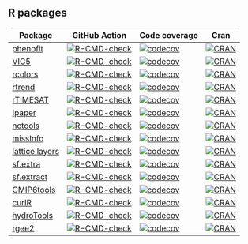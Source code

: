 ## R packages

| Package                                           | GitHub Action                                                | Code coverage                                                | Cran                                                         |
| ------------------------------------------------- | ------------------------------------------------------------ | ------------------------------------------------------------ | ------------------------------------------------------------ |
| [phenofit](https://github.com/eco-hydro/phenofit) | [![R-CMD-check](https://github.com/eco-hydro/phenofit/workflows/R-CMD-check/badge.svg)](https://github.com/eco-hydro/phenofit/actions) | [![codecov](https://codecov.io/gh/eco-hydro/phenofit/branch/master/graph/badge.svg)](https://codecov.io/gh/eco-hydro/phenofit) | [![CRAN](http://www.r-pkg.org/badges/version/phenofit)](https://cran.r-project.org/package=phenofit) |
| [VIC5](https://github.com/rpkgs/VIC5)               | [![R-CMD-check](https://github.com/rpkgs/VIC5/workflows/R-CMD-check/badge.svg)](https://github.com/rpkgs/VIC5/actions) | [![codecov](https://codecov.io/gh/rpkgs/VIC5/branch/master/graph/badge.svg)](https://codecov.io/gh/rpkgs/VIC5) | [![CRAN](http://www.r-pkg.org/badges/version/VIC5)](https://cran.r-project.org/package=VIC5) |
| [rcolors](https://github.com/rpkgs/rcolors)       | [![R-CMD-check](https://github.com/rpkgs/rcolors/workflows/R-CMD-check/badge.svg)](https://github.com/rpkgs/rcolors/actions) | [![codecov](https://codecov.io/gh/rpkgs/rcolors/branch/master/graph/badge.svg)](https://codecov.io/gh/rpkgs/rcolors) | [![CRAN](http://www.r-pkg.org/badges/version/rcolors)](https://cran.r-project.org/package=rcolors) |
| [rtrend](https://github.com/rpkgs/rtrend)         | [![R-CMD-check](https://github.com/rpkgs/rtrend/workflows/R-CMD-check/badge.svg)](https://github.com/rpkgs/rtrend/actions) | [![codecov](https://codecov.io/gh/rpkgs/rtrend/branch/master/graph/badge.svg)](https://codecov.io/gh/rpkgs/rtrend) | [![CRAN](http://www.r-pkg.org/badges/version/rtrend)](https://cran.r-project.org/package=rtrend) |
| [rTIMESAT](https://github.com/rpkgs/rTIMESAT)               | [![R-CMD-check](https://github.com/rpkgs/rTIMESAT/workflows/R-CMD-check/badge.svg)](https://github.com/rpkgs/rTIMESAT/actions) | [![codecov](https://codecov.io/gh/rpkgs/rTIMESAT/branch/master/graph/badge.svg)](https://codecov.io/gh/rpkgs/rTIMESAT) | [![CRAN](http://www.r-pkg.org/badges/version/rTIMESAT)](https://cran.r-project.org/package=rTIMESAT) |
| [Ipaper](https://github.com/rpkgs/Ipaper)         | [![R-CMD-check](https://github.com/rpkgs/Ipaper/workflows/R-CMD-check/badge.svg)](https://github.com/rpkgs/Ipaper/actions) | [![codecov](https://codecov.io/gh/rpkgs/Ipaper/branch/master/graph/badge.svg)](https://codecov.io/gh/rpkgs/Ipaper) | [![CRAN](http://www.r-pkg.org/badges/version/Ipaper)](https://cran.r-project.org/package=Ipaper) |
| [nctools](https://github.com/rpkgs/nctools)       | [![R-CMD-check](https://github.com/rpkgs/nctools/workflows/R-CMD-check/badge.svg)](https://github.com/rpkgs/nctools/actions) | [![codecov](https://codecov.io/gh/rpkgs/nctools/branch/master/graph/badge.svg)](https://codecov.io/gh/rpkgs/nctools) | [![CRAN](http://www.r-pkg.org/badges/version/nctools)](https://cran.r-project.org/package=nctools) |
| [missInfo](https://github.com/rpkgs/missInfo)               | [![R-CMD-check](https://github.com/rpkgs/missInfo/workflows/R-CMD-check/badge.svg)](https://github.com/rpkgs/missInfo/actions) | [![codecov](https://codecov.io/gh/rpkgs/missInfo/branch/master/graph/badge.svg)](https://codecov.io/gh/rpkgs/missInfo) | [![CRAN](http://www.r-pkg.org/badges/version/missInfo)](https://cran.r-project.org/package=missInfo) |
| [lattice.layers](https://github.com/rpkgs/lattice.layers)         | [![R-CMD-check](https://github.com/rpkgs/lattice.layers/workflows/R-CMD-check/badge.svg)](https://github.com/rpkgs/lattice.layers/actions) | [![codecov](https://codecov.io/gh/rpkgs/lattice.layers/branch/master/graph/badge.svg)](https://codecov.io/gh/rpkgs/lattice.layers) | [![CRAN](http://www.r-pkg.org/badges/version/lattice.layers)](https://cran.r-project.org/package=lattice.layers) |
| [sf.extra](https://github.com/rpkgs/sf.extra)               | [![R-CMD-check](https://github.com/rpkgs/sf.extra/workflows/R-CMD-check/badge.svg)](https://github.com/rpkgs/sf.extra/actions) | [![codecov](https://codecov.io/gh/rpkgs/sf.extra/branch/master/graph/badge.svg)](https://codecov.io/gh/rpkgs/sf.extra) | [![CRAN](http://www.r-pkg.org/badges/version/sf.extra)](https://cran.r-project.org/package=sf.extra) |
| [sf.extract](https://github.com/rpkgs/sf.extract)         | [![R-CMD-check](https://github.com/rpkgs/sf.extract/workflows/R-CMD-check/badge.svg)](https://github.com/rpkgs/sf.extract/actions) | [![codecov](https://codecov.io/gh/rpkgs/sf.extract/branch/master/graph/badge.svg)](https://codecov.io/gh/rpkgs/sf.extract) | [![CRAN](http://www.r-pkg.org/badges/version/sf.extract)](https://cran.r-project.org/package=sf.extract) |
| [CMIP6tools](https://github.com/rpkgs/CMIP6tools)         | [![R-CMD-check](https://github.com/rpkgs/CMIP6tools/workflows/R-CMD-check/badge.svg)](https://github.com/rpkgs/CMIP6tools/actions) | [![codecov](https://codecov.io/gh/rpkgs/CMIP6tools/branch/master/graph/badge.svg)](https://codecov.io/gh/rpkgs/CMIP6tools) | [![CRAN](http://www.r-pkg.org/badges/version/CMIP6tools)](https://cran.r-project.org/package=CMIP6tools) |
| [curlR](https://github.com/rpkgs/curlR)               | [![R-CMD-check](https://github.com/rpkgs/curlR/workflows/R-CMD-check/badge.svg)](https://github.com/rpkgs/curlR/actions) | [![codecov](https://codecov.io/gh/rpkgs/curlR/branch/master/graph/badge.svg)](https://codecov.io/gh/rpkgs/curlR) | [![CRAN](http://www.r-pkg.org/badges/version/curlR)](https://cran.r-project.org/package=curlR) |
| [hydroTools](https://github.com/rpkgs/hydroTools)               | [![R-CMD-check](https://github.com/rpkgs/hydroTools/workflows/R-CMD-check/badge.svg)](https://github.com/rpkgs/hydroTools/actions) | [![codecov](https://codecov.io/gh/rpkgs/hydroTools/branch/master/graph/badge.svg)](https://codecov.io/gh/rpkgs/hydroTools) | [![CRAN](http://www.r-pkg.org/badges/version/hydroTools)](https://cran.r-project.org/package=hydroTools) |
| [rgee2](https://github.com/rpkgs/rgee2)               | [![R-CMD-check](https://github.com/rpkgs/rgee2/workflows/R-CMD-check/badge.svg)](https://github.com/rpkgs/rgee2/actions) | [![codecov](https://codecov.io/gh/rpkgs/rgee2/branch/master/graph/badge.svg)](https://codecov.io/gh/rpkgs/rgee2) | [![CRAN](http://www.r-pkg.org/badges/version/rgee2)](https://cran.r-project.org/package=rgee2) |
